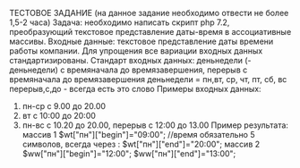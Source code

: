 ТЕСТОВОЕ ЗАДАНИЕ
(на данное задание необходимо отвести не более 1,5-2 часа)
Задача:
необходимо написать скрипт php 7.2, преобразующий текстовое представление
даты-время в ассоциативные массивы.
Входные данные:
текстовое представление даты времени работы компании. Для упрощения все вариации
входных данных стандартизированы.
Стандарт входных данных:
деньнедели (-деньнедели) с времяначала до времязавершения, перерыв с времяначала
до времязавершения
деньнедели = пн,вт, ср, чт, пт, сб, вс
перерыв,с,до - всегда есть это слово
Примеры входных данных:
1) пн-ср с 9.00 до 20.00
2) вт с 10:00 до 20:00
3) пн-вс с 10.20 до 20.00, перерыв с 12:00 до 13.00
   Пример результата:
   массив 1
   $wt["пн"]["begin"]="09:00"; //время обязательно 5 символов, всегда через :
   $wt["пн"]["end"]="20:00";
   массив 2
   $ww["пн"]["begin"]="12:00";
   $ww["пн"]["end"]="13:00";